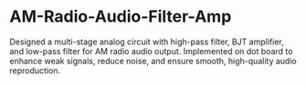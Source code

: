 # AM-Radio-Audio-Filter-Amp
Designed a multi-stage analog circuit with high-pass filter, BJT amplifier, and low-pass filter for AM radio audio output. Implemented on dot board to enhance weak signals, reduce noise, and ensure smooth, high-quality audio reproduction.
